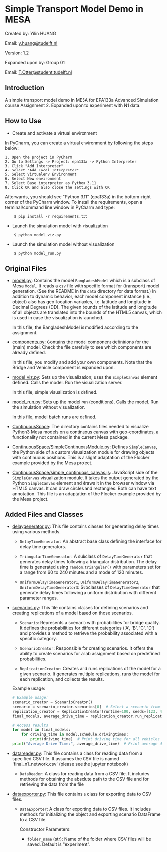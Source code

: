 # Simple Transport Model Demo in MESA

Created by:
Yilin HUANG

Email:
y.huang@tudelft.nl

Version:
1.2

Expanded upon by:
Group 01

Email:
T.Otter@student.tudelft.nl

## Introduction

A simple transport model demo in MESA for EPA133a Advanced Simulation course Assignment 2.
Expanded upon to experiment with N1 data.

## How to Use

- Create and activate a virtual environment

In PyCharm, you can create a virtual environment by following the steps below:

    1. Open the project in PyCharm
    2. Go to Settings -> Project: epa133a -> Python Interpreter
    3. Click "Add Interpreter"
    4. Select "Add Local Interpreter"
    5. Select Virtualenv Environment
    6. Select New environment
    7. Select Base interpreter as Python 3.11
    8. Click OK and also close the settings with OK

Afterwards, you should see "Python 3.11" (epa133a) in the bottom-right corner of the PyCharm window.
To install the requirements, open a terminal/command line window in PyCharm and type:

```
    $ pip install -r requirements.txt
```

- Launch the simulation model with visualization

```
    $ python model_viz.py
```

- Launch the simulation model without visualization

```
    $ python model_run.py
```

## Original Files

- [model.py](model.py): Contains the model `BangladeshModel` which is a subclass of Mesa `Model`. It reads a `csv` file with specific format for (transport) model generation. (See the README in the `data` directory for data format.) In addition to dynamic behavior, each model component instance (i.e., object) also has geo-location variables, i.e. latitude and longitude in Decimal Degrees (DD). The given bounds of the latitude and longitude of all objects are translated into the bounds of the HTML5 canvas, which is used in case the visualization is launched.

  In this file, the BangladeshModel is modified according to the assignment.

- [components.py](components.py): Contains the model component definitions for the (main) model. Check the file carefully to see which components are already defined.

  In this file, you modify and add your own components. Note that the Bridge and Vehicle component is expanded upon.

- [model_viz.py](model_viz.py): Sets up the visualization; uses the `SimpleCanvas` element defined. Calls the model. Run the visualization server.

  In this file, simple visualization is defined.

- [model_run.py](model_run.py): Sets up the model run (conditions). Calls the model. Run the simulation without visualization.

  In this file, model batch runs are defined.

- [ContinuousSpace](ContinuousSpace): The directory contains files needed to visualize Python3 Mesa models on a continuous canvas with geo-coordinates, a functionality not contained in the current Mesa package.

- [ContinuousSpace/SimpleContinuousModule.py](ContinuousSpace/SimpleContinuousModule.py): Defines `SimpleCanvas`, the Python side of a custom visualization module for drawing objects with continuous positions. This is a slight adaptation of the Flocker example provided by the Mesa project.

- [ContinuousSpace/simple_continuous_canvas.js](ContinuousSpace/simple_continuous_canvas.js): JavaScript side of the `SimpleCanvas` visualization module. It takes the output generated by the Python `SimpleCanvas` element and draws it in the browser window via HTML5 canvas. It can draw circles and rectangles. Both can have text annotation. This file is an adaptation of the Flocker example provided by the Mesa project.

## Added Files and Classes

- [delaygenerator.py](delaygenerator.py): This file contains classes for generating delay times using various methods.

  - `DelayTimeGenerator`: An abstract base class defining the interface for delay time generators.

  - `TriangularTimeGenerator`: A subclass of `DelayTimeGenerator` that generates delay times following a triangular distribution. The delay time is generated using `random.triangular()` with parameters set for a range from 60 to 240 minutes and a mode of 120 minutes.

  - `UniformDelayTimeGenerator1`, `UniformDelayTimeGenerator2`, `UniformDelayTimeGenerator3`: Subclasses of `DelayTimeGenerator` that generate delay times following a uniform distribution with different parameter ranges.


- [scenarios.py](scenarios.py): This file contains classes for defining scenarios and creating replications of a model based on those scenarios.

  - `Scenario`: Represents a scenario with probabilities for bridge quality. It defines the probabilities for different categories ('A', 'B', 'C', 'D') and provides a method to retrieve the probability associated with a specific category.

  - `ScenarioCreator`: Responsible for creating scenarios. It offers the ability to create scenarios for a lab assignment based on predefined probabilities.

  - `ReplicationCreator`: Creates and runs replications of the model for a given scenario. It generates multiple replications, runs the model for each replication, and collects the results.

  Example usage:

  ```python
  # Example usage:
  scenario_creator = ScenarioCreator()
  scenario = scenario_creator.scenarios[0]  # Select a scenario from the list of created scenarios
  replication_creator = ReplicationCreator(runtime=100, seeds=[123, 456, 789], scenario=scenario, n=3)
  final_models, average_drive_time = replication_creator.run_replications_assignment3()

  # Access results
  for model in final_models:
      for driving_time in model.schedule.drivingtimes:
          print(driving_time)  # Print driving time for all vehicles in terminal
  print("Average Drive Time:", average_drive_time)  # Print average drive time


- [datareader.py](datareader.py): This file contains a class for reading data from a specified CSV file. It assumes the CSV file is named 'final_n1_network.csv' (please see the jupyter notebook)

  - `DataReader`: A class for reading data from a CSV file. It includes methods for obtaining the absolute path to the CSV file and for retrieving the data from the file.

- [dataexporter.py](dataexporter.py): This file contains a class for exporting data to CSV files.

  - `DataExporter`: A class for exporting data to CSV files. It includes methods for initializing the object and exporting scenario DataFrame to a CSV file.

    Constructor Parameters:
    - `folder_name` (str): Name of the folder where CSV files will be saved. Default is "experiment".


